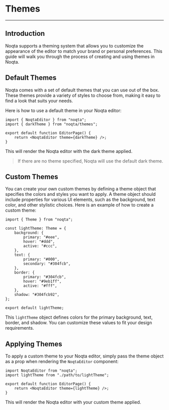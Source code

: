 # Themes

---

## Introduction

Noqta supports a theming system that allows you to customize the appearance of the editor to match your brand or personal preferences. This guide will walk you through the process of creating and using themes in Noqta.

## Default Themes

Noqta comes with a set of default themes that you can use out of the box. These themes provide a variety of styles to choose from, making it easy to find a look that suits your needs.

Here is how to use a default theme in your Noqta editor:

```tsx
import { NoqtaEditor } from "noqta";
import { darkTheme } from "noqta/themes";

export default function EditorPage() {
	return <NoqtaEditor theme={darkTheme} />;
}
```

This will render the Noqta editor with the dark theme applied.

> If there are no theme specified, Noqta will use the default dark theme.

## Custom Themes

You can create your own custom themes by defining a theme object that specifies the colors and styles you want to apply. A theme object should include properties for various UI elements, such as the background, text color, and other stylistic choices.
Here is an example of how to create a custom theme:

```tsx
import { Theme } from "noqta";

const lightTheme: Theme = {
	background: {
		primary: "#eee",
		hover: "#ddd",
		active: "#ccc",
	},
	text: {
		primary: "#000",
		secondary: "#304fcb",
	},
	border: {
		primary: "#304fcb",
		hover: "#9eb1ff",
		active: "#fff",
	},
	shadow: "#304fcb92",
};

export default lightTheme;
```

This `lightTheme` object defines colors for the primary background, text, border, and shadow. You can customize these values to fit your design requirements.

## Applying Themes

To apply a custom theme to your Noqta editor, simply pass the theme object as a prop when rendering the `NoqtaEditor` component:

```tsx
import NoqtaEditor from "noqta";
import lightTheme from "./path/to/lightTheme";

export default function EditorPage() {
	return <NoqtaEditor theme={lightTheme} />;
}
```

This will render the Noqta editor with your custom theme applied.
